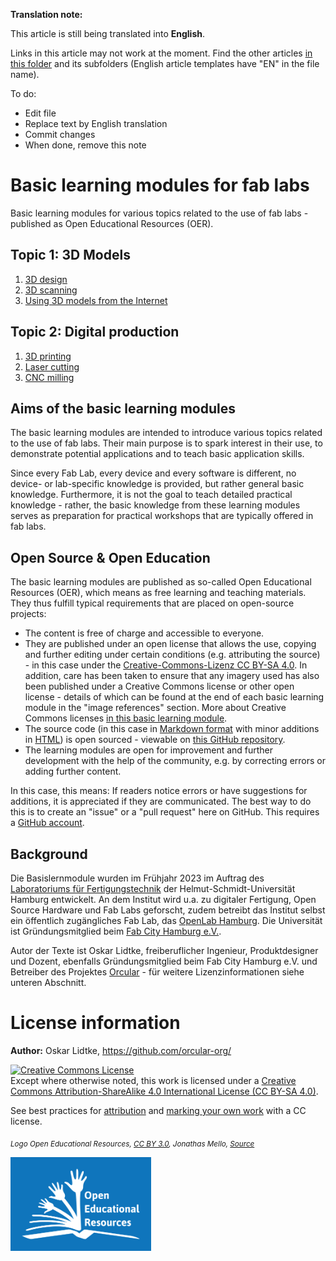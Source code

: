 **Translation note:**

This article is still being translated into **English**.

Links in this article may not work at the moment. Find the other articles [in this folder](/Basislernmodule) and its subfolders (English article templates have "EN" in the file name).

To do:
- Edit file
- Replace text by English translation
- Commit changes
- When done, remove this note

# Basic learning modules for fab labs
Basic learning modules for various topics related to the use of fab labs - published as Open Educational Resources (OER).

## Topic 1: 3D Models

1. [3D design](../Basislernmodule/1_1_3D_design/EN_3D_design.md)
2. [3D scanning](../Basislernmodule/1_2_3D_scanning/EN_3D_scanning.md)
3. [Using 3D models from the Internet](../Basislernmodule/1_3_Using_3D_models_from_the_internet/EN_Using_3D_models_from_the_internet.md)

## Topic 2: Digital production

1. [3D printing](../Basislernmodule/2_1_3D_printing/EN_3D_printing.md)
2. [Laser cutting](../Basislernmodule/2_2_Laser_cutting/EN_Laser_cutting.md)
3. [CNC milling](../Basislernmodule/2_3_CNC_milling/EN_CNC_milling.md)

## Aims of the basic learning modules

The basic learning modules are intended to introduce various topics related to the use of fab labs. Their main purpose is to spark interest in their use, to demonstrate potential applications and to teach basic application skills.

Since every Fab Lab, every device and every software is different, no device- or lab-specific knowledge is provided, but rather general basic knowledge. Furthermore, it is not the goal to teach detailed practical knowledge - rather, the basic knowledge from these learning modules serves as preparation for practical workshops that are typically offered in fab labs.

## Open Source & Open Education

The basic learning modules are published as so-called Open Educational Resources (OER), which means as free learning and teaching materials. They thus fulfill typical requirements that are placed on open-source projects:
- The content is free of charge and accessible to everyone.
- They are published under an open license that allows the use, copying and further editing under certain conditions (e.g. attributing the source) - in this case under the  [Creative-Commons-Lizenz CC BY-SA 4.0](https://creativecommons.org/licenses/by-sa/4.0/). In addition, care has been taken to ensure that any imagery used has also been published under a Creative Commons license or other open license - details of which can be found at the end of each basic learning module in the "image references" section. More about Creative Commons licenses [in this basic learning module](Basislernmodule/1_3_Using_3D_models_from_the_internet/EN_Using_3D_models_from_the_internet.md).
- The source code (in this case in [Markdown format](https://en.wikipedia.org/wiki/Markdown) with minor additions in [HTML](https://en.wikipedia.org/wiki/HTML)) is open sourced - viewable on [this GitHub repository](https://github.com/orcular-org/Basislernmodule-Fab-Labs).
- The learning modules are open for improvement and further development with the help of the community, e.g. by correcting errors or adding further content.

In this case, this means: If readers notice errors or have suggestions for additions, it is appreciated if they are communicated. The best way to do this is to create an "issue" or a "pull request" here on GitHub. This requires a [GitHub account](https://github.com/signup).

## Background

Die Basislernmodule wurden im Frühjahr 2023 im Auftrag des [Laboratoriums für Fertigungstechnik](https://www.hsu-hh.de/laft/) der Helmut-Schmidt-Universität Hamburg entwickelt. An dem Institut wird u.a. zu digitaler Fertigung, Open Source Hardware und Fab Labs geforscht, zudem betreibt das Institut selbst ein öffentlich zugängliches Fab Lab, das [OpenLab Hamburg](https://openlab-hamburg.de/). Die Universität ist Gründungsmitglied beim [Fab City Hamburg e.V.](https://www.fabcity.hamburg/de/).

Autor der Texte ist Oskar Lidtke, freiberuflicher Ingenieur, Produktdesigner und Dozent, ebenfalls Gründungsmitglied beim Fab City Hamburg e.V. und Betreiber des Projektes [Orcular](https://www.orcular.org/) - für weitere Lizenzinformationen siehe unteren Abschnitt.

# License information

**Author:** Oskar Lidtke, https://github.com/orcular-org/

<a rel="license" href="http://creativecommons.org/licenses/by-sa/4.0/"><img alt="Creative Commons License" style="border-width:0" src="https://i.creativecommons.org/l/by-sa/4.0/88x31.png" /></a><br />Except where otherwise noted, this work is licensed under a <a rel="license" href="http://creativecommons.org/licenses/by-sa/4.0/">Creative Commons Attribution-ShareAlike 4.0 International License (CC BY-SA 4.0)</a>.

See best practices for [attribution](https://wiki.creativecommons.org/wiki/Best_practices_for_attribution) and [marking your own work](https://wiki.creativecommons.org/wiki/Marking_your_work_with_a_CC_license) with a CC license.

<p align="left">
<i> <sub> Logo Open Educational Resources, <a href="https://creativecommons.org/licenses/by/3.0/">CC BY 3.0</a>, Jonathas Mello, <a href="https://www.unesco.de/bildung/open-educational-resources">Source</a> </sub></i>
</p>

<p align="left">
<img height="150" src="Open_Educational_Resources_Logo.png">
</p>
